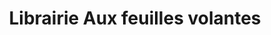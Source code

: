 ---
title: "Librairie Aux feuilles volantes"
url: /saint-paul-les-dax/librairie-aux-feuilles-volantes/
shop: livres
---